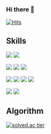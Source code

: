 ### Hi there 👋

<!--
**ddr4869/ddr4869** is a ✨ _special_ ✨ repository because its `README.md` (this file) appears on your GitHub profile.

Here are some ideas to get you started:

- 🔭 I’m currently working on ...
- 🌱 I’m currently learning ...
- 👯 I’m looking to collaborate on ...
- 🤔 I’m looking for help with ...
- 💬 Ask me about ...
- 📫 How to reach me: ...
- 😄 Pronouns: ...
- ⚡ Fun fact: ...
-->
<!-- <a href="www.google.com" target="_blank"><img src="https://img.shields.io/badge/000000?style=plastic&logo=C71A36&logoColor=000000"/></a> -->
[![Hits](https://hits.seeyoufarm.com/api/count/incr/badge.svg?url=https%3A%2F%2Fgithub.com%2Fddr4869%2Fhit-counter&count_bg=%23326A08&title_bg=%23555555&icon=awesomelists.svg&icon_color=%23E36C6C&title=hits&edge_flat=false)](https://hits.seeyoufarm.com)
## Skills

<img src="https://img.shields.io/badge/C-A8B9CC?style=for-the-badge&logo=C&logoColor=white"> <img src="https://img.shields.io/badge/C++-00599C?style=for-the-badge&logo=C++&logoColor=white">

<img src="https://img.shields.io/badge/linux-00599C?style=for-the-badge&logo=linux&logoColor=white"> <img src="https://img.shields.io/badge/docker-00599C?style=for-the-badge&logo=docker&logoColor=white"> <img src="https://img.shields.io/badge/MySQL-4479A1?style=for-the-badge&logo=MySQL&logoColor=white">

<img src="https://img.shields.io/badge/TypeScript-3178C6?style=for-the-badge&logo=TypeScript&logoColor=white"> <img src="https://img.shields.io/badge/Node.js-339933?style=for-the-badge&logo=node.js&logoColor=white"> <img src="https://img.shields.io/badge/NestJS-E0234E?style=for-the-badge&logo=NestJS&logoColor=white"> <img src="https://img.shields.io/badge/Express-000000?style=for-the-badge&logo=Express&logoColor=white">
<br/>

<img src="https://img.shields.io/badge/Java-007396?style=flat-square&logo=Java&logoColor=white"/> <img src="https://img.shields.io/badge/Spring Boot-6DB33F?style=for-the-badge&logo=Spring Boot&logoColor=white">

## Algorithm
[![solved.ac tier](http://mazassumnida.wtf/api/generate_badge?boj=ddr4869)](https://solved.ac/ddr4869)


